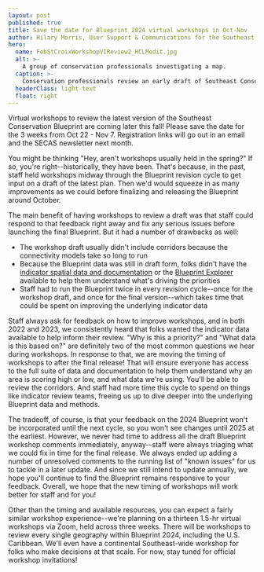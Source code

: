 ```yaml
---
layout: post
published: true
title: Save the date for Blueprint 2024 virtual workshops in Oct-Nov
author: Hilary Morris, User Support & Communications for the Southeast Blueprint
hero:
  name: FebStCroixWorkshopVIReview2_HCLMedit.jpg
  alt: >-
    A group of conservation professionals investigating a map.
  caption: >-
    Conservation professionals review an early draft of Southeast Conservation Blueprint 2023 in the U.S. Virgin Islands at a meeting of the Caribbean Community of Practice in Christiansted, St. Croix. Photo by Rua Mordecai.
  headerClass: light-text
  float: right
---
```


Virtual workshops to review the latest version of the Southeast Conservation Blueprint are coming later this fall! Please save the date for the 3 weeks from Oct 22 - Nov 7. Registration links will go out in an email and the SECAS newsletter next month.

You might be thinking "Hey, aren't workshops usually held in the spring?" If so, you're right--historically, they have been. That's because, in the past, staff held workshops midway through the Blueprint revision cycle to get input on a draft of the latest plan. Then we'd would squeeze in as many improvements as we could before finalizing and releasing the Blueprint around October.<!--more-->

The main benefit of having workshops to review a draft was that staff could respond to that feedback right away and fix any serious issues before launching the final Blueprint. But it had a number of drawbacks as well:

- The workshop draft usually didn't include corridors because the connectivity models take so long to run
- Because the Blueprint data was still in draft form, folks didn't have the [indicator spatial data and documentation](https://secas-fws.hub.arcgis.com/pages/blueprint) or the [Blueprint Explorer](https://blueprint.geoplatform.gov/southeast/) available to help them understand what's driving the priorities
- Staff had to run the Blueprint twice in every revision cycle--once for the workshop draft, and once for the final version--which takes time that could be spent on improving the underlying indicator data

Staff always ask for feedback on how to improve workshops, and in both 2022 and 2023, we consistently heard that folks wanted the indicator data available to help inform their review. "Why is this a priority?" and "What data is this based on?" are definitely two of the most common questions we hear during workshops. In response to that, we are moving the timing of workshops to after the final release! That will ensure everyone has access to the full suite of data and documentation to help them understand why an area is scoring high or low, and what data we're using. You'll be able to review the corridors. And staff had more time this cycle to spend on things like indicator review teams, freeing us up to dive deeper into the underlying Blueprint data and methods.

The tradeoff, of course, is that your feedback on the 2024 Blueprint won't be incorporated until the next cycle, so you won't see changes until 2025 at the earliest. However, we never had time to address all the draft Blueprint workshop comments immediately, anyway--staff were always triaging what we could fix in time for the final release. We always ended up adding a number of unresolved comments to the running list of "known issues" for us to tackle in a later update. And since we still intend to update annually, we hope you'll continue to find the Blueprint remains responsive to your feedback. Overall, we hope that the new timing of workshops will work better for staff and for you!

Other than the timing and available resources, you can expect a fairly similar workshop experience--we're planning on a thirteen 1.5-hr virtual workshops via Zoom, held across three weeks. There will be workshops to review every single geography within Blueprint 2024, including the U.S. Caribbean. We'll even have a continental Southeast-wide workshop for folks who make decisions at that scale. For now, stay tuned for official workshop invitations!
